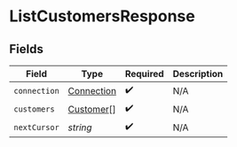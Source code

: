 # ListCustomersResponse


## Fields

| Field                                           | Type                                            | Required                                        | Description                                     |
| ----------------------------------------------- | ----------------------------------------------- | ----------------------------------------------- | ----------------------------------------------- |
| `connection`                                    | [Connection](../../models/shared/connection.md) | :heavy_check_mark:                              | N/A                                             |
| `customers`                                     | [Customer](../../models/shared/customer.md)[]   | :heavy_check_mark:                              | N/A                                             |
| `nextCursor`                                    | *string*                                        | :heavy_check_mark:                              | N/A                                             |